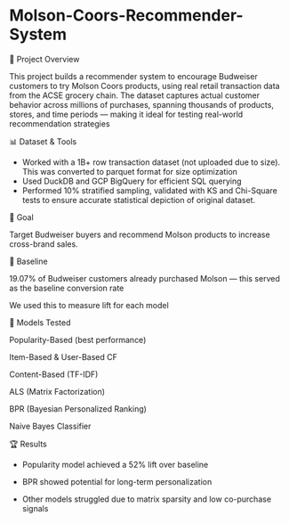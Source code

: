 # Molson-Coors-Recommender-System

🧠 Project Overview

This project builds a recommender system to encourage Budweiser customers to try Molson Coors products, using real retail transaction data from the ACSE grocery chain. The dataset captures actual customer behavior across millions of purchases, spanning thousands of products, stores, and time periods — making it ideal for testing real-world recommendation strategies

📊 Dataset & Tools

- Worked with a 1B+ row transaction dataset (not uploaded due to size). This was converted to parquet format for size optimization
- Used DuckDB and GCP BigQuery for efficient SQL querying
- Performed 10% stratified sampling, validated with KS and Chi-Square tests to ensure accurate statistical depiction of original dataset.

🎯 Goal

Target Budweiser buyers and recommend Molson products to increase cross-brand sales.

🧪 Baseline

19.07% of Budweiser customers already purchased Molson — this served as the baseline conversion rate

We used this to measure lift for each model

🤖 Models Tested

Popularity-Based (best performance)

Item-Based & User-Based CF

Content-Based (TF-IDF)

ALS (Matrix Factorization)

BPR (Bayesian Personalized Ranking)

Naive Bayes Classifier

🏆 Results

- Popularity model achieved a 52% lift over baseline

- BPR showed potential for long-term personalization

- Other models struggled due to matrix sparsity and low co-purchase signals
